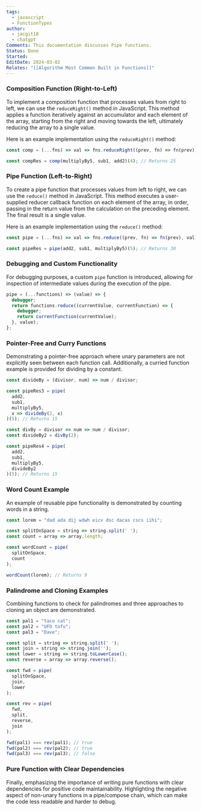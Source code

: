 ```yaml
---
tags:
  - javascript
  - FunctionTypes
author:
  - jacgit18
  - chatgpt
Comments: This documentation discusses Pipe functions.
Status: Done
Started: 
EditDate: 2024-03-02
Relates: "[[Algorithm Most Common Built in Functions]]"
---
```

### Composition Function (Right-to-Left)

To implement a composition function that processes values from right to left, we can use the `reduceRight()` method in JavaScript. This method applies a function iteratively against an accumulator and each element of the array, starting from the right and moving towards the left, ultimately reducing the array to a single value.

Here is an example implementation using the `reduceRight()` method:

```javascript
const comp = (...fns) => val => fns.reduceRight((prev, fn) => fn(prev), val);

const compRes = comp(multiplyBy5, sub1, add2)(4); // Returns 25
```

### Pipe Function (Left-to-Right)

To create a pipe function that processes values from left to right, we can use the `reduce()` method in JavaScript. This method executes a user-supplied reducer callback function on each element of the array, in order, passing in the return value from the calculation on the preceding element. The final result is a single value.

Here is an example implementation using the `reduce()` method:

```javascript
const pipe = (...fns) => val => fns.reduce((prev, fn) => fn(prev), val);

const pipeRes = pipe(add2, sub1, multiplyBy5)(5); // Returns 30
```

### Debugging and Custom Functionality

For debugging purposes, a custom `pipe` function is introduced, allowing for inspection of intermediate values during the execution of the pipe.

```javascript
pipe = (...functions) => (value) => {
  debugger;
  return functions.reduce((currentValue, currentFunction) => {
    debugger;
    return currentFunction(currentValue);
  }, value);
};
```

### Pointer-Free and Curry Functions

Demonstrating a pointer-free approach where unary parameters are not explicitly seen between each function call. Additionally, a curried function example is provided for dividing by a constant.

```javascript
const divideBy = (divisor, num) => num / divisor;

const pipeRes3 = pipe(
  add2,
  sub1,
  multiplyBy5,
  x => divideBy(2, x)
)(5); // Returns 15

const divBy = divisor => num => num / divisor;
const divideBy2 = divBy(2);

const pipeRes4 = pipe(
  add2,
  sub1,
  multiplyBy5,
  divideBy2
)(5); // Returns 15
```

### Word Count Example

An example of reusable pipe functionality is demonstrated by counting words in a string.

```javascript
const lorem = "dad ada dij wdwh eicv dsc dacas cscs iihi";

const splitOnSpace = string => string.split(' ');
const count = array => array.length;

const wordCount = pipe(
  splitOnSpace,
  count
);

wordCount(lorem); // Returns 9
```

### Palindrome and Cloning Examples

Combining functions to check for palindromes and three approaches to cloning an object are demonstrated.

```javascript
const pal1 = "taco cat";
const pal2 = "UFO tofu";
const pal3 = "Dave";

const split = string => string.split(' ');
const join = string => string.join('');
const lower = string => string.toLowerCase();
const reverse = array => array.reverse();

const fwd = pipe(
  splitOnSpace,
  join,
  lower
);

const rev = pipe(
  fwd,
  split,
  reverse,
  join
);

fwd(pal1) === rev(pal1); // true
fwd(pal2) === rev(pal2); // true
fwd(pal3) === rev(pal3); // false
```

### Pure Function with Clear Dependencies

Finally, emphasizing the importance of writing pure functions with clear dependencies for positive code maintainability. Highlighting the negative aspect of non-unary functions in a pipe/compose chain, which can make the code less readable and harder to debug.